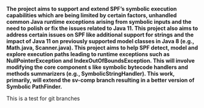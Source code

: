**The project aims to support and extend SPF’s symbolic execution capabilities which are being limited by certain factors, unhandled common Java runtime exceptions arising from symbolic inputs and the need to polish or fix the issues related to Java 11. This project also aims to address certain issues on SPF like additional support for strings and the impact of Java 11 on previously supported model classes in Java 8 (e.g., Math.java, Scanner.java). This project aims to help SPF detect, model and explore execution paths leading to runtime exceptions such as NullPointerException and IndexOutOfBoundsException. This will involve modifying the core component
s like symbolic bytecode handlers and methods summarizers (e.g., SymbolicStringHandler). This work, primarily, will extend the sv-comp branch resulting in a better version of Symbolic PathFinder.**

This is a test for git branches
